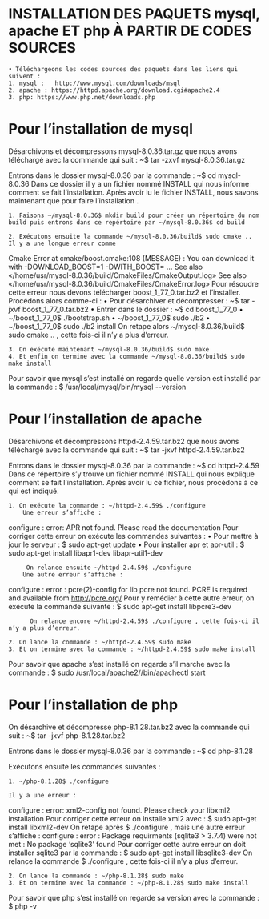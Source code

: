 # INSTALLATION DES PAQUETS mysql, apache ET php  À PARTIR DE CODES SOURCES

    • Téléchargeons les codes sources des paquets dans les liens qui suivent : 
    1. mysql :   http://www.mysql.com/downloads/msql
    2. apache : https://httpd.apache.org/download.cgi#apache2.4
    3. php: https://www.php.net/downloads.php


# Pour l’installation de  mysql
Désarchivons et décompressons mysql-8.0.36.tar.gz que nous avons téléchargé avec la commande qui suit :
				~$  tar -zxvf mysql-8.0.36.tar.gz
			 
Entrons dans le dossier mysql-8.0.36 par la commande : 
				~$ cd  mysql-8.0.36
		Dans ce dossier il y a un fichier nommé INSTALL qui nous informe comment se fait l’installation. Après avoir lu le fichier INSTALL, nous savons maintenant que pour faire l’installation .

    1. Faisons ~/mysql-8.0.36$ mkdir build pour créer un répertoire du nom build puis entrons dans ce repértoire par ~/mysql-8.0.36$ cd build
 
    2. Exécutons ensuite la commande ~/mysql-8.0.36/build$ sudo cmake ..
	Il y a une longue erreur comme 
Cmake Error at cmake/boost.cmake:108 (MESSAGE) :
	You can download it with -DOWNLOAD_BOOST=1 -DWITH_BOOST=<directory>
	…
See also  «/home/usr/mysql-8.0.36/build/CmakeFiles/CmakeOutput.log»
See also  «/home/usr/mysql-8.0.36/build/CmakeFiles/CmakeError.log»
				Pour résoudre cette erreur nous devons télécharger boost_1_77_0.tar.bz2 et l’installer. Procédons alors comme-ci :
    • Pour désarchiver et décompresser : ~$  tar -jxvf  boost_1_77_0.tar.bz2
    • Entrer dans le dossier : ~$ cd  boost_1_77_0
    • ~/boost_1_77_0$ ./bootstrap.sh
    • ~/boost_1_77_0$ sudo ./b2
    • ~/boost_1_77_0$ sudo ./b2 install
On retape alors ~/mysql-8.0.36/build$ sudo cmake .. , cette fois-ci il n’y a plus d’erreur. 

    3. On exécute maintenant ~/mysql-8.0.36/build$ sudo make 
    4. Et enfin on termine avec la commande ~/mysql-8.0.36/build$ sudo make install

Pour savoir que mysql s’est installé on regarde quelle version est installé par la commande :
	$ /usr/local/mysql/bin/mysql --version


# Pour l’installation de  apache
Désarchivons et décompressons httpd-2.4.59.tar.bz2 que nous avons téléchargé avec la commande qui suit :
				~$  tar -jxvf httpd-2.4.59.tar.bz2

Entrons dans le dossier mysql-8.0.36 par la commande : 
				~$ cd httpd-2.4.59
		Dans ce répertoire s’y trouve un fichier nommé INSTALL qui nous explique comment se fait l’installation. Après avoir lu ce fichier, nous procédons à ce qui est indiqué.

    1. On exécute la commande : ~/httpd-2.4.59$ ./configure
		Une erreur s’affiche : 
configure : error: APR not found.  Please read the documentation
		Pour corriger cette erreur on exécute les commandes suivantes :
    • Pour mettre à jour le serveur :
				$ sudo apt-get update
    • Pour installer apr et apr-util :
				$ sudo apt-get install libapr1-dev libapr-util1-dev
		
	     On relance ensuite ~/httpd-2.4.59$ ./configure
		Une autre erreur s’affiche :
configure : error : pcre(2)-config for lib pcre not found. PCRE is required and available from http://pcre.org/
		Pour y remédier à cette autre erreur, on exécute la commande suivante :
			$ sudo apt-get install libpcre3-dev
		
	      On relance encore ~/httpd-2.4.59$ ./configure , cette fois-ci il n’y a plus d’erreur.

    2. On lance la commande : ~/httpd-2.4.59$ sudo make
    3. Et on termine avec la commande : ~/httpd-2.4.59$ sudo make install
Pour savoir que apache s’est installé on regarde s’il marche avec la commande :
	$ sudo /usr/local/apache2//bin/apachectl start


# Pour l’installation de  php
On désarchive et décompresse php-8.1.28.tar.bz2 avec la commande qui suit :
				~$  tar -jxvf php-8.1.28.tar.bz2

Entrons dans le dossier mysql-8.0.36 par la commande : 
				~$ cd  php-8.1.28

Exécutons ensuite les commandes suivantes :

    1. ~/php-8.1.28$ ./configure
	
	Il y a une erreur : 
configure : error: xml2-config not found. Please check your libxml2 installation
	Pour corriger cette erreur on installe xml2 avec :
		$ sudo apt-get install libxml2-dev
	On retape après $ ./configure , mais une autre erreur s’affiche :
configure : error : Package requirments (sqlite3 > 3.7.4) were not met : No package ‘sqlite3’ found
	Pour corriger cette autre erreur on doit installer sqlite3 par la commande :
		$ sudo apt-get install libsqlite3-dev
	On relance la commande $ ./configure , cette fois-ci il n’y a plus d’erreur.
	
    2. On lance la commande : ~/php-8.1.28$ sudo make
    3. Et on termine avec la commande : ~/php-8.1.28$ sudo make install
Pour savoir que php s’est installé on regarde sa version avec la commande :
	$ php -v
		

